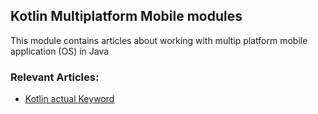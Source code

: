 ## Kotlin Multiplatform Mobile modules

This module contains articles about working with multip platform mobile application (OS) in Java

### Relevant Articles:

- [Kotlin actual Keyword](https://www.baeldung.com/kotlin/actual-expect-keywords)